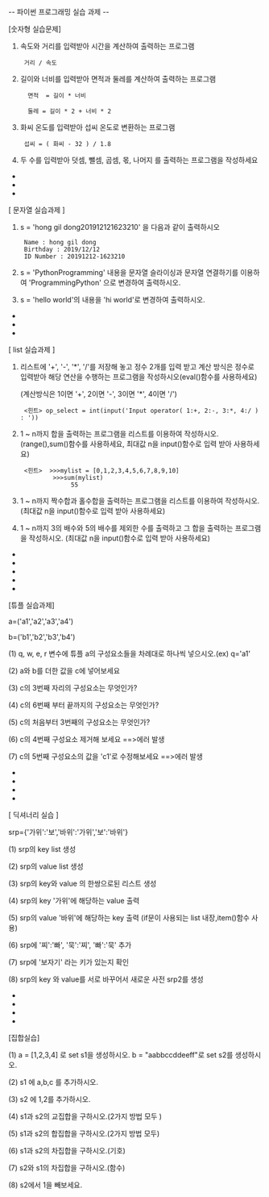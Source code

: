 -- 파이썬 프로그래밍 실습 과제 --


[숫자형 실습문제]

1. 속도와 거리를 입력받아 시간을 계산하여 
   출력하는 프로그램
   
        거리 / 속도

2. 길이와 너비를 입력받아 면적과 둘레를 
   계산하여 출력하는 프로그램
   
         면적  = 길이 * 너비
	 
  	     둘레 = 길이 * 2 + 너비 * 2

3. 화씨 온도를 입력받아 섭씨 온도로 변환하는 
프로그램

        섭씨 = ( 화씨 - 32 ) / 1.8

4. 두 수를 입력받아 덧셈, 뺄셈, 곱셈, 몫, 나머지
를 출력하는 프로그램을 작성하세요

	 
-
-
-

[ 문자열 실습과제 ]
1. s = 'hong gil dong201912121623210' 을 다음과 같이 출력하시오
	
	    Name : hong gil dong
	    Birthday : 2019/12/12
	    ID Number : 20191212-1623210
	
2. s = 'PythonProgramming' 내용을 문자열 슬라이싱과 문자열 
       연결하기를 이용하여   'ProgrammingPython' 으로 변경하여 출력하시오.
   
3. s = 'hello world'의 내용을 'hi world'로 변경하여 출력하시오.

	 
-
-
-


[ list 실습과제 ]

1. 리스트에 '+', '-', '*', '/'를 저장해 놓고 정수 2개를 입력 받고 계산 방식은
   정수로 입력받아 해당 연산을 수행하는 프로그램을 작성하시오(eval()함수를 사용하세요)
   
   (계산방식은 1이면 '+', 2이면 '-', 3이면 '*', 4이면 '/')
   
        <힌트> op_select = int(input('Input operator( 1:+, 2:-, 3:*, 4:/ ) : '))

2. 1 ~ n까지 합을 출력하는 프로그램을  리스트를 이용하여 작성하시오.
    (range(),sum()함수를 사용하세요, 최대값 n을 input()함수로 입력 받아 사용하세요)
	
        <힌트>  >>>mylist = [0,1,2,3,4,5,6,7,8,9,10]
                >>>sum(mylist)
                     55
		   
3. 1 ~ n까지 짝수합과 홀수합을 출력하는 프로그램을 리스트를 이용하여 작성하시오.
    (최대값 n을 input()함수로 입력 받아 사용하세요)

4. 1 ~ n까지 3의 배수와 5의 배수를 제외한 수를 출력하고 그 합을 출력하는 
프로그램을 작성하시오. (최대값 n을 input()함수로 입력 받아 사용하세요)
-
-
-
-
- 
[튜플 실습과제]

a=('a1','a2','a3','a4')

b=('b1','b2','b3','b4')


(1) q, w, e, r 변수에 튜플 a의 구성요소들을 차례대로 하나씩 넣으시오.(ex) q='a1'

(2) a와 b를 더한 값을 c에 넣어보세요

(3) c의 3번째 자리의 구성요소는 무엇인가?

(4) c의 6번째 부터 끝까지의 구성요소는 무엇인가?

(5) c의 처음부터 3번째의 구성요소는 무엇인가?

(6) c의 4번째 구성요소 제거해 보세요
    ==>에러 발생

(7) c의 5번째 구성요소의 값을 'c1'로 수정해보세요
   ==>에러 발생
   

-
-
-
-
[ 딕셔너리 실습 ]

srp={'가위':'보','바위':'가위','보':'바위'}

(1) srp의 key list 생성

(2) srp의 value list 생성

(3) srp의 key와 value 의 한쌍으로된 리스트 생성

(4) srp의 key '가위'에 해당하는 value 출력

(5) srp의 value '바위'에 해당하는 key 출력
    (if문이 사용되는 list 내장,item()함수 사용)

(6) srp에 '찌':'빠', '묵':'찌', '빠':'묵' 추가

(7) srp에 '보자기' 라는 키가 있는지 확인

(8) srp의 key 와 value를 서로 바꾸어서 새로운 사전 srp2를 생성

-
-
-
-

[집합실습]

(1) a = [1,2,3,4] 로 set s1을 생성하시오.
    b = "aabbccddeeff"로 set s2를 생성하시오.

(2) s1 에 a,b,c 를 추가하시오.

(3) s2 에 1,2를 추가하시오.

(4) s1과 s2의 교집합을 구하시오.(2가지 방법 모두 )

(5) s1과 s2의 합집합을 구하시오.(2가지 방법 모두)

(6) s1과 s2의 차집합을 구하시오.(기호)

(7) s2와 s1의 차집합을 구하시오.(함수)

(8) s2에서 1을 빼보세요.





